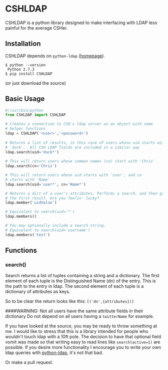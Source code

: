 CSHLDAP
=======

CSHLDAP is a python library designed to make interfacing with LDAP less painful
for the average CSHer. 

## Installation

CSHLDAP depends on `python-ldap` ([homepage](http://www.python-ldap.org/)).

    $ python --version
     Python 2.7.3
    $ pip install CSHLDAP

(or just download the source)

## Basic Usage
```python
#!/usr/bin/python
from CSHLDAP import CSHLDAP

# Creates a connection to CSH's ldap server as an object with some 
# helper functions
ldap = CSHLDAP('<user>','<password>')
    
# Returns a list of results, in this case of users whose uid starts with
# 'duck'.  All CSH LDAP fields are included in a similar way
ldap.search(uid='duck*')
  
# This will return users whose common names (cn) start with 'Chris'
ldap.search(cn='Chris')

# This will return users whose uid starts with 'user', and cn
# starts with 'Name'
ldap.search(uid='user*', cn='Name*')

# Returns a dict of a user's attributes. Performs a search, and then grabs
# the first result. Are you feelin' lucky?
ldap.member('uidValue')

# Equivalent to search(uid='*')
ldap.members()

# You may optionally include a search string. 
# Equivalent to search(uid='username')
ldap.members('test')
```

## Functions

### search()

Search returns a list of tuples containing a string and a dictionary. 
The first element of each tuple is the Distinguished Name (dn) of the entry.
This is the path to the entry in ldap. The second element of each tuple is a
dictionary of attributes as keys. 

So to be clear the return looks like this: `[('dn',{attributes})]`

####WARNING: Not all users have the same attribute fields in their dictionary
Do not depend on all users having a `twitterName` for example.

If you have looked at the source, you may be ready to throw something at me. 
I would like to stress that this is a library intended for people who wouldn't
touch ldap with a 10ft pole. The decision to have that optional field vomit was
made so that writing easy to read lines like `search(active=1)` are possible.
If you desire more functionality I encourage you to write your own ldap queries 
with [python-ldap](http://www.python-ldap.org/), it's not that bad.

Or make a pull request.



